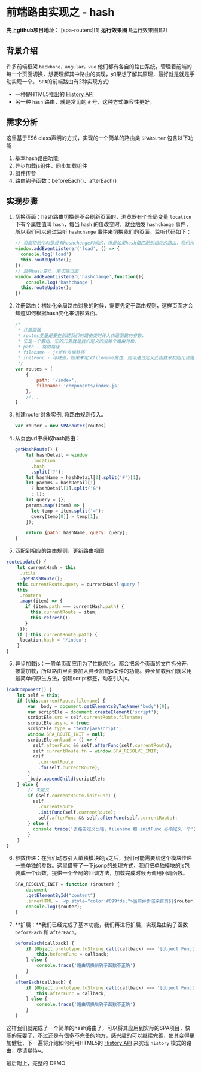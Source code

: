 # 前端路由实现之 - hash

**先上github项目地址：** [spa-routers][1]
**运行效果图**
![运行效果图][2]

## 背景介绍

许多前端框架 `backbone，angular，vue` 他们都有各自的路由系统，管理着前端的每一个页面切换，想要理解其中路由的实现，如果想了解其原理，最好就是就是手动实现一个。
`SPA`的前端路由有2种实现方式:

* 一种是HTML5推出的 [History API](https://developer.mozilla.org/en-US/docs/Web/API/History)
* 另一种 `hash` 路由，就是常见的 `#` 号，这种方式兼容性更好。

## 需求分析

这里基于ES6 class声明的方式，实现的一个简单的路由类 `SPARouter` 包含以下功能：

 1. 基本hash路由功能
 2. 异步加载js组件，同步加载组件
 3. 组件传参
 4. 路由钩子函数：beforeEach()、afterEach()

## 实现步骤

1. 切换页面：hash路由切换是不会刷新页面的，浏览器有个全局变量 `location` 下有个属性值叫 `hash`，每当 `hash` 的值改变时，就会触发 `hashchange` 事件，所以我们可以通过监听 `hashchange` 事件来切换我们的页面。监听代码如下：

    ```javascript
    // 页面初始化时是没有hashchange时间的，但是如果hash值匹配到相应的路由，我们也需要更新页面
    window.addEventListener('load', () => {
      console.log('load')
      this.routeUpdate();
    });
   // 监听hash变化，来切换页面
    window.addEventListener('hashchange',function(){
    	console.log('hashchange')
      this.routeUpdate();
    })
    ```

2. 注册路由：初始化全局路由对象的时候，需要先定于路由规则，这样页面才会知道如何根据hash变化来切换界面。

    ```javascript
    /* 
     * 注册函数
     * routes变量是要在创建我们的路由类时传入构造函数的参数，
     * 它是一个数组，它的元素就是我们定义的没每个路由对象，
     * path - 路由路径
     * filename - js组件存储路径
     * initFunc - 可缺省，如果未定义filename属性，则可通过定义此函数来初始化该路由视图
     */ 
    var routes = [
        {
            path: '/index',
            filename: 'components/index.js'
        },
        //...
    ] 
    ```

3. 创建router对象实例, 将路由规则传入。
 
    ```javascript
    var router = new SPARouter(routes)
    ```
    
4. 从页面url中获取hash路由：

    ```javascript
    getHashRoute() {
        let hashDetail = window
          .location
          .hash
          .split('?');
        let hashName = hashDetail[0].split('#')[1];
        let params = hashDetail[1]
          ? hashDetail[1].split('&')
          : [];
        let query = {};
        params.map((item) => {
          let temp = item.split('=');
          query[temp[0]] = temp[1];
        });
    
        return {path: hashName, query: query};
    }
    ```
    
5. 匹配到相应的路由规则，更新路由视图

```javascript
routeUpdate() {
    let currentHash = this
     .utils
     .getHashRoute();
    this.currentRoute.query = currentHash['query']
    this
     .routers
     .map((item) => {
       if (item.path === currentHash.path) {
         this.currentRoute = item;
         this.refresh();
       }
     });
    if (!this.currentRoute.path) {
     location.hash = '/index';
    }
}
```

5. 异步加载js：一般单页面应用为了性能优化，都会把各个页面的文件拆分开，按需加载，所以路由里面要加入异步加载js文件的功能。异步加载我们就采用最简单的原生方法，创建script标签，动态引入js。

```javascript
loadComponent() {
    let self = this;
    if (this.currentRoute.filename) {
        var _body = document.getElementsByTagName('body')[0];
        var scriptEle = document.createElement('script');
        scriptEle.src = self.currentRoute.filename;
        scriptEle.async = true;
        scriptEle.type = 'text/javascript';
        window.SPA_ROUTE_INIT = null;
        scriptEle.onload = () => {
          self.afterFunc && self.afterFunc(self.currentRoute);
          self.currentRoute.fn = window.SPA_RESOLVE_INIT;
          self
            .currentRoute
            .fn(self.currentRoute);
        }
        _body.appendChild(scriptEle);
    } else {
        // 未定义
        if (self.currentRoute.initFunc) {
          self
            .currentRoute
            .initFunc(self.currentRoute);
            self.afterFunc && self.afterFunc(self.currentRoute);
        } else {
          console.trace('该路由定义出错，filename 和 initFunc 必须定义一个')
        }
    }
}	
```

6. 参数传递：在我们动态引入单独模块的js之后，我们可能需要给这个模块传递一些单独的参数。这里借鉴了一下jsonp的处理方式，我们把单独模块的js包装成一个函数，提供一个全局的回调方法，加载完成时候再调用回调函数。

    ```javascript
    SPA_RESOLVE_INIT = function ($router) {
        document
    	.getElementById("content")
    	.innerHTML = `<p style="color:#099fde;">当前异步渲染首页${$router.path}</p>`
        console.log($router);
    }
    ```
    
7. **扩展：**我们已经完成了基本功能，我们再进行扩展，实现路由钩子函数 `beforeEach` 和 `afterEach`。

    ```javascript
    beforeEach(callback) {
        if (Object.prototype.toString.call(callback) === '[object Function]') {
            this.beforeFunc = callback;
        } else {
            console.trace('路由切换前钩子函数不正确')
        }
    }
    afterEach(callback) {
        if (Object.prototype.toString.call(callback) === '[object Function]') {
            this.afterFunc = callback;
        } else {
            console.trace('路由切换后钩子函数不正确')
        }
    }    
    ```
    
这样我们就完成了一个简单的hash路由了，可以将其应用到实际的SPA项目，快乐的玩耍了，不过还是有很多不完备的地方，感兴趣的可以继续完善，使其变得更加健壮，下一遍将介绍如何利用HTML5的 [History API](https://developer.mozilla.org/en-US/docs/Web/API/History) 来实现 `history` 模式的路由，尽请期待~。

最后附上，完整的 DEMO


